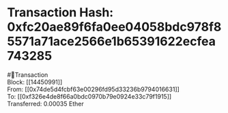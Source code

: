 
Transaction Hash: 0xfc20ae89f6fa0ee04058bdc978f85571a71ace2566e1b65391622ecfea743285
====================================================================================
  
#💸Transaction  
Block: [[14450991]]  
From: [[0x74de5d4fcbf63e00296fd95d33236b9794016631]]  
To: [[0xf326e4de8f66a0bdc0970b79e0924e33c79f1915]]  
Transferred: 0.00035 Ether
